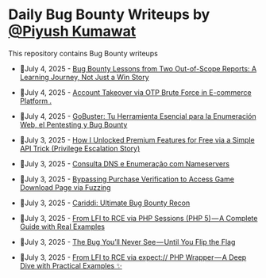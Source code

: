 # Daily Bug Bounty Writeups by [@Piyush Kumawat](https://twitter.com/piyush_supiy) 
This repository contains Bug Bounty writeups

<!-- BLOG-POST-LIST:START -->
 - 💯July 4, 2025 - [Bug Bounty Lessons from Two Out-of-Scope Reports: A Learning Journey, Not Just a Win Story](https://medium.com/@a5adujjaman/bug-bounty-lessons-from-two-out-of-scope-reports-a-learning-journey-not-just-a-win-story-9db3e40ae587?source=rss------bug_bounty-5) 

 - 💯July 4, 2025 - [Account Takeover via OTP Brute Force in E-commerce Platform .](https://waleedosamaeg.medium.com/account-takeover-via-otp-brute-force-in-e-commerce-platform-7f764a2fb664?source=rss------bug_bounty-5) 

 - 💯July 4, 2025 - [GoBuster: Tu Herramienta Esencial para la Enumeración Web, el Pentesting y Bug Bounty](https://medium.com/@jpablo13/gobuster-tu-herramienta-esencial-para-la-enumeraci%C3%B3n-web-el-pentesting-y-bug-bounty-73ba413f3330?source=rss------bug_bounty-5) 

 - 💯July 3, 2025 - [How I Unlocked Premium Features for Free via a Simple API Trick &lpar;Privilege Escalation Story&rpar;](https://medium.com/@FufuFaf1/how-i-unlocked-premium-features-for-free-via-a-simple-api-trick-privilege-escalation-story-ac1b4edba454?source=rss------bug_bounty-5) 

 - 💯July 3, 2025 - [Consulta DNS e Enumeração com Nameservers](https://medium.com/@jjrsilv/consulta-dns-e-enumera%C3%A7%C3%A3o-com-nameservers-2869ae149dac?source=rss------bug_bounty-5) 

 - 💯July 3, 2025 - [Bypassing Purchase Verification to Access Game Download Page via Fuzzing](https://medium.com/@yossefmohamedsalah2001/bypassing-purchase-verification-to-access-game-download-page-via-fuzzing-99d83d6052cc?source=rss------bug_bounty-5) 

 - 💯July 3, 2025 - [Cariddi: Ultimate Bug Bounty Recon](https://medium.com/meetcyber/cariddi-ultimate-bug-bounty-recon-354f44f8bc9d?source=rss------bug_bounty-5) 

 - 💯July 3, 2025 - [From LFI to RCE via PHP Sessions &lpar;PHP 5&rpar; — A Complete Guide with Real Examples](https://medium.com/@zoningxtr/from-lfi-to-rce-via-php-sessions-php-5-a-complete-guide-with-real-examples-6ced00a1ae10?source=rss------bug_bounty-5) 

 - 💯July 3, 2025 - [The Bug You’ll Never See — Until You Flip the Flag](https://su6osec.medium.com/the-bug-youll-never-see-until-you-flip-the-flag-fbec93ad5fa9?source=rss------bug_bounty-5) 

 - 💯July 3, 2025 - [From LFI to RCE via expect:// PHP Wrapper — A Deep Dive with Practical Examples ✨](https://medium.com/@zoningxtr/from-lfi-to-rce-via-expect-php-wrapper-a-deep-dive-with-practical-examples-699690073fe8?source=rss------bug_bounty-5) 
<!-- BLOG-POST-LIST:END -->

